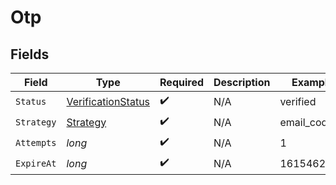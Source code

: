 # Otp


## Fields

| Field                                                               | Type                                                                | Required                                                            | Description                                                         | Example                                                             |
| ------------------------------------------------------------------- | ------------------------------------------------------------------- | ------------------------------------------------------------------- | ------------------------------------------------------------------- | ------------------------------------------------------------------- |
| `Status`                                                            | [VerificationStatus](../../Models/Components/VerificationStatus.md) | :heavy_check_mark:                                                  | N/A                                                                 | verified                                                            |
| `Strategy`                                                          | [Strategy](../../Models/Components/Strategy.md)                     | :heavy_check_mark:                                                  | N/A                                                                 | email_code                                                          |
| `Attempts`                                                          | *long*                                                              | :heavy_check_mark:                                                  | N/A                                                                 | 1                                                                   |
| `ExpireAt`                                                          | *long*                                                              | :heavy_check_mark:                                                  | N/A                                                                 | 1615462399                                                          |